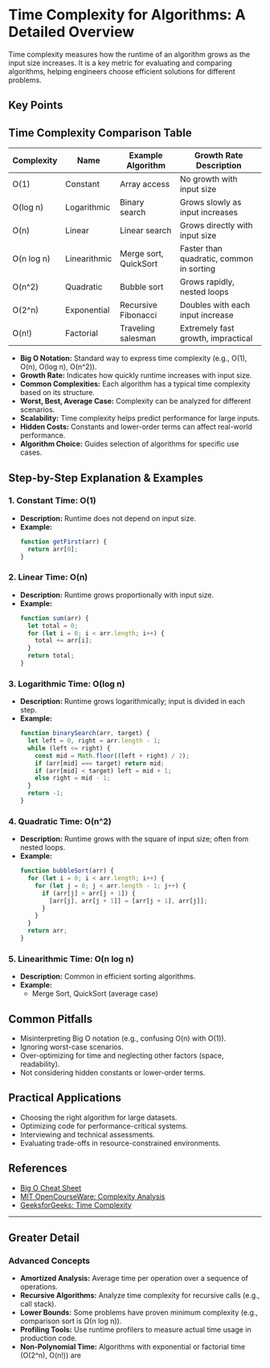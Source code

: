 # Time Complexity for Algorithms: A Detailed Overview

Time complexity measures how the runtime of an algorithm grows as the input size increases. It is a key metric for evaluating and comparing algorithms, helping engineers choose efficient solutions for different problems.

## Key Points

## Time Complexity Comparison Table

| Complexity | Name           | Example Algorithm      | Growth Rate Description         |
|------------|---------------|-----------------------|---------------------------------|
| O(1)       | Constant      | Array access          | No growth with input size       |
| O(log n)   | Logarithmic   | Binary search         | Grows slowly as input increases |
| O(n)       | Linear        | Linear search         | Grows directly with input size  |
| O(n log n) | Linearithmic  | Merge sort, QuickSort | Faster than quadratic, common in sorting |
| O(n^2)     | Quadratic     | Bubble sort           | Grows rapidly, nested loops     |
| O(2^n)     | Exponential   | Recursive Fibonacci   | Doubles with each input increase|
| O(n!)      | Factorial     | Traveling salesman    | Extremely fast growth, impractical |

- **Big O Notation:** Standard way to express time complexity (e.g., O(1), O(n), O(log n), O(n^2)).
- **Growth Rate:** Indicates how quickly runtime increases with input size.
- **Common Complexities:** Each algorithm has a typical time complexity based on its structure.
- **Worst, Best, Average Case:** Complexity can be analyzed for different scenarios.
- **Scalability:** Time complexity helps predict performance for large inputs.
- **Hidden Costs:** Constants and lower-order terms can affect real-world performance.
- **Algorithm Choice:** Guides selection of algorithms for specific use cases.

## Step-by-Step Explanation & Examples

### 1. Constant Time: O(1)
- **Description:** Runtime does not depend on input size.
- **Example:**
  ```js
  function getFirst(arr) {
    return arr[0];
  }
  ```

### 2. Linear Time: O(n)
- **Description:** Runtime grows proportionally with input size.
- **Example:**
  ```js
  function sum(arr) {
    let total = 0;
    for (let i = 0; i < arr.length; i++) {
      total += arr[i];
    }
    return total;
  }
  ```

### 3. Logarithmic Time: O(log n)
- **Description:** Runtime grows logarithmically; input is divided in each step.
- **Example:**
  ```js
  function binarySearch(arr, target) {
    let left = 0, right = arr.length - 1;
    while (left <= right) {
      const mid = Math.floor((left + right) / 2);
      if (arr[mid] === target) return mid;
      if (arr[mid] < target) left = mid + 1;
      else right = mid - 1;
    }
    return -1;
  }
  ```

### 4. Quadratic Time: O(n^2)
- **Description:** Runtime grows with the square of input size; often from nested loops.
- **Example:**
  ```js
  function bubbleSort(arr) {
    for (let i = 0; i < arr.length; i++) {
      for (let j = 0; j < arr.length - 1; j++) {
        if (arr[j] > arr[j + 1]) {
          [arr[j], arr[j + 1]] = [arr[j + 1], arr[j]];
        }
      }
    }
    return arr;
  }
  ```

### 5. Linearithmic Time: O(n log n)
- **Description:** Common in efficient sorting algorithms.
- **Example:**
  - Merge Sort, QuickSort (average case)

## Common Pitfalls

- Misinterpreting Big O notation (e.g., confusing O(n) with O(1)).
- Ignoring worst-case scenarios.
- Over-optimizing for time and neglecting other factors (space, readability).
- Not considering hidden constants or lower-order terms.

## Practical Applications

- Choosing the right algorithm for large datasets.
- Optimizing code for performance-critical systems.
- Interviewing and technical assessments.
- Evaluating trade-offs in resource-constrained environments.

## References

- [Big O Cheat Sheet](https://www.bigocheatsheet.com/)
- [MIT OpenCourseWare: Complexity Analysis](https://ocw.mit.edu/courses/6-006-introduction-to-algorithms-fall-2011/pages/lecture-notes/)
- [GeeksforGeeks: Time Complexity](https://www.geeksforgeeks.org/analysis-of-algorithms-set-1-asymptotic-analysis/)

---

## Greater Detail

### Advanced Concepts

- **Amortized Analysis:** Average time per operation over a sequence of operations.
- **Recursive Algorithms:** Analyze time complexity for recursive calls (e.g., call stack).
- **Lower Bounds:** Some problems have proven minimum complexity (e.g., comparison sort is Ω(n log n)).
- **Profiling Tools:** Use runtime profilers to measure actual time usage in production code.
- **Non-Polynomial Time:** Algorithms with exponential or factorial time (O(2^n), O(n!)) are